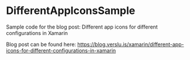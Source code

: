 # DifferentAppIconsSample
Sample code for the blog post: Different app icons for different configurations in Xamarin

Blog post can be found here: https://blog.verslu.is/xamarin/different-app-icons-for-different-configurations-in-xamarin

